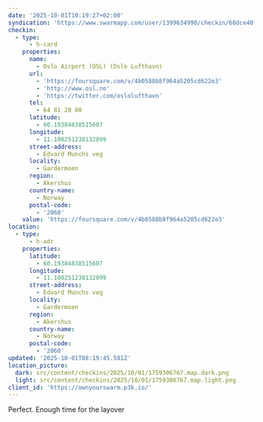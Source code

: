 ```yaml
---
date: '2025-10-01T10:19:27+02:00'
syndication: 'https://www.swarmapp.com/user/1399634990/checkin/68dce40f854a383d245267dc'
checkin:
  - type:
      - h-card
    properties:
      name:
        - Oslo Airport (OSL) (Oslo Lufthavn)
      url:
        - 'https://foursquare.com/v/4b0588b8f964a5205cd622e3'
        - 'http://www.osl.no'
        - 'https://twitter.com/oslolufthavn'
      tel:
        - 64 81 20 00
      latitude:
        - 60.19384838515607
      longitude:
        - 11.100251238132099
      street-address:
        - Edvard Munchs veg
      locality:
        - Gardermoen
      region:
        - Akershus
      country-name:
        - Norway
      postal-code:
        - '2060'
    value: 'https://foursquare.com/v/4b0588b8f964a5205cd622e3'
location:
  - type:
      - h-adr
    properties:
      latitude:
        - 60.19384838515607
      longitude:
        - 11.100251238132099
      street-address:
        - Edvard Munchs veg
      locality:
        - Gardermoen
      region:
        - Akershus
      country-name:
        - Norway
      postal-code:
        - '2060'
updated: '2025-10-01T08:19:45.581Z'
location_picture:
  dark: src/content/checkins/2025/10/01/1759306767.map.dark.png
  light: src/content/checkins/2025/10/01/1759306767.map.light.png
client_id: 'https://ownyourswarm.p3k.io/'
---
```

Perfect. Enough time for the layover
